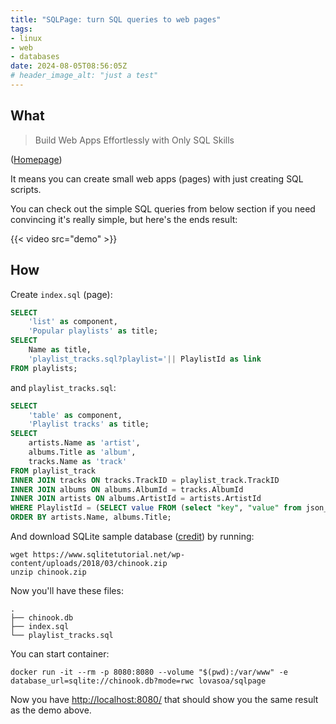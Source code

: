 ```yaml
---
title: "SQLPage: turn SQL queries to web pages"
tags:
- linux
- web
- databases
date: 2024-08-05T08:56:05Z
# header_image_alt: "just a test"
---
```


What
----

> Build Web Apps Effortlessly with Only SQL Skills

([Homepage](https://sql.ophir.dev/))

It means you can create small web apps (pages) with just creating SQL scripts.

You can check out the simple SQL queries from below section if you need convincing it's really simple,
but here's the ends result:

{{< video src="demo" >}}


How
---

Create `index.sql` (page):

```sql
SELECT
    'list' as component,
    'Popular playlists' as title;
SELECT
    Name as title,
    'playlist_tracks.sql?playlist='|| PlaylistId as link
FROM playlists;
```

and `playlist_tracks.sql`:

```sql
SELECT
    'table' as component,
    'Playlist tracks' as title;
SELECT
    artists.Name as 'artist',
    albums.Title as 'album',
    tracks.Name as 'track'
FROM playlist_track
INNER JOIN tracks ON tracks.TrackID = playlist_track.TrackID
INNER JOIN albums ON albums.AlbumId = tracks.AlbumId
INNER JOIN artists ON albums.ArtistId = artists.ArtistId
WHERE PlaylistId = (SELECT value FROM (select "key", "value" from json_each(sqlpage.variables())) WHERE "key" = "playlist")
ORDER BY artists.Name, albums.Title;
```

And download SQLite sample database ([credit](https://www.sqlitetutorial.net/sqlite-sample-database/)) by running:

```shell
wget https://www.sqlitetutorial.net/wp-content/uploads/2018/03/chinook.zip
unzip chinook.zip
```

Now you'll have these files:

```
.
├── chinook.db
├── index.sql
└── playlist_tracks.sql
```

You can start container:

```shell
docker run -it --rm -p 8080:8080 --volume "$(pwd):/var/www" -e database_url=sqlite://chinook.db?mode=rwc lovasoa/sqlpage
```

Now you have [http://localhost:8080/](http://localhost:8080/) that should show you the same result as the demo above.